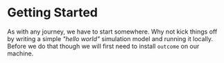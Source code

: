 # Getting Started

As with any journey, we have to start somewhere. Why not kick things off by writing a simple *"hello world"* simulation model and running it locally. Before we do that though we will first need to install `outcome` on our machine. 
